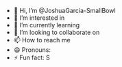 - 👋 Hi, I’m @JoshuaGarcia-SmallBowl
- 👀 I’m interested in 
- 🌱 I’m currently learning
- 💞️ I’m looking to collaborate on 
- 📫 How to reach me 
- 😄 Pronouns: 
- ⚡ Fun fact: S

<!---
JoshuaGarcia-SmallBowl/JoshuaGarcia-SmallBowl is a ✨ special ✨ repository because its `README.md` (this file) appears on your GitHub profile.
You can click the Preview link to take a look at your changes.
--->
